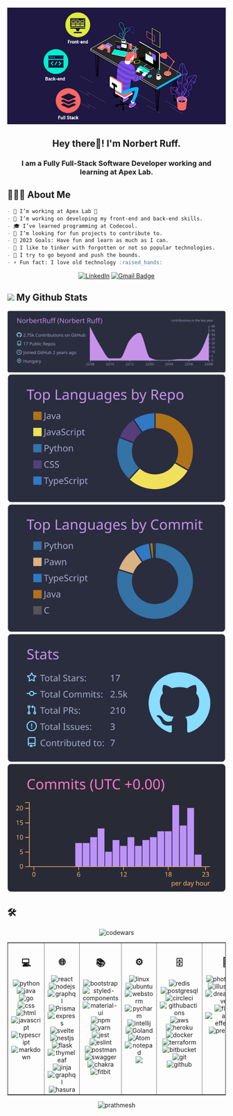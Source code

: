 <div align="center">

![](https://raw.githubusercontent.com/NorbertRuff/NorbertRuff/master/static/fullstack.gif)

<h2> Hey there👋! I'm Norbert Ruff. </h2>
<h3> I am a Fully Full-Stack Software Developer working and learning at Apex Lab. </h3>

</div>

## 👨🏻‍💻 About Me

```markdown
- 💼 I’m working at Apex Lab 🚀
- 🔭 I’m working on developing my front-end and back-end skills.
- 🎓 I’ve learned programming at Codecool.
- 👯 I’m looking for fun projects to contribute to. 
- 🥅 2023 Goals: Have fun and learn as much as I can.
- 💬 I like to tinker with forgotten or not so popular technologies.
- 🧗 I try to go beyond and push the bounds.
- ⚡ Fun fact: I love old technology :raised_hands:
```

<div align="center">

[![LinkedIn](https://img.shields.io/badge/-linkedin-blue?style=for-the-badge&logo=linkedin&logoColor=white&link=https://www.linkedin.com/in/ruff-norbert-6b167b204//)](https://www.linkedin.com/in/ruff-norbert-6b167b204/)
[![Gmail Badge](https://img.shields.io/badge/-Mail-c14438?style=for-the-badge&logo=Gmail&logoColor=white&link=mailto:ruffnorbert88@gmail.com)](mailto:ruffnorbert88@gmail.com)

</div>
    <h2><img src="https://media.giphy.com/media/cj87CxfRtrUifF3Ryk/giphy.gif" height="25"> My Github Stats</h2>
<div align="center">

[![](https://raw.githubusercontent.com/NorbertRuff/NorbertRuff/master/profile-summary-card-output/material_palenight/0-profile-details.svg)](https://github.com/vn7n24fzkq/github-profile-summary-cards)
[![](https://raw.githubusercontent.com/NorbertRuff/NorbertRuff/master/profile-summary-card-output/material_palenight/1-repos-per-language.svg)](https://github.com/vn7n24fzkq/github-profile-summary-cards)
[![](https://raw.githubusercontent.com/NorbertRuff/NorbertRuff/master/profile-summary-card-output/material_palenight/2-most-commit-language.svg)](https://github.com/vn7n24fzkq/github-profile-summary-cards)
[![](https://raw.githubusercontent.com/NorbertRuff/NorbertRuff/master/profile-summary-card-output/material_palenight/3-stats.svg)](https://github.com/vn7n24fzkq/github-profile-summary-cards)
[![](https://raw.githubusercontent.com/NorbertRuff/NorbertRuff/master/profile-summary-card-output/dracula/4-productive-time.svg)](https://github.com/vn7n24fzkq/github-profile-summary-cards)

</div>

## 🛠️

<div align="center">
    <img src="https://www.codewars.com/users/NorbertRuff/badges/large" alt="codewars"/>
</div>

<table style="border-collapse: collapse; width: 100%;" border="1">
    <tr>
        <td valign="top">
            <h2 align="center"> 💻 </h2>
            <div align="center">
                <img src="https://img.shields.io/badge/Python-3776AB?style=for-the-badge&logo=python&logoColor=white" height="25" alt="python">
                <img src="https://img.shields.io/badge/java-%23ED8B00.svg?style=for-the-badge&logo=openjdk&logoColor=white" height="25" alt="java">
                <img src="https://img.shields.io/badge/Go-00ADD8?style=for-the-badge&logo=go&logoColor=white" height="25" alt="go">
                <img src="https://img.shields.io/badge/css3-%231572B6.svg?style=for-the-badge&logo=css3&logoColor=white" height="25" alt="css">
                <img src="https://img.shields.io/badge/HTML5-%23E34F26.svg?style=for-the-badge&logo=html5&logoColor=white" height="25" alt="html">
                <img src="https://img.shields.io/badge/JavaScript-%23F7DF1E.svg?style=for-the-badge&logo=javascript&logoColor=black" height="25" alt="javascript">
                <img src="https://img.shields.io/badge/TypeScript-%23007ACC.svg?style=for-the-badge&logo=typescript&logoColor=white" height="25" alt="typescript">
                <img src="https://img.shields.io/badge/Markdown-000000?style=for-the-badge&logo=markdown&logoColor=white" height="25" alt="markdown">
            </div>
        </td>
        <td valign="top">
            <h2 align="center"> 🌐 </h2>
            <div align="center">
                <img src="https://img.shields.io/badge/React-20232A?style=for-the-badge&logo=react&logoColor=61DAFB" height="25" alt="react">
                <img src="https://img.shields.io/badge/node.js-6DA55F?style=for-the-badge&logo=node.js&logoColor=white" height="25" alt="nodejs">
                <img src="https://img.shields.io/badge/GraphQL-E10098?style=for-the-badge&logo=graphql&logoColor=white" height="25" alt="graphql">
                <img src="https://img.shields.io/badge/Prisma-3982CE?style=for-the-badge&logo=Prisma&logoColor=white" height="25" alt="Prisma">
                <img src="https://img.shields.io/badge/express.js-%23404d59.svg?style=for-the-badge&logo=express&logoColor=%2361DAFB" height="25" alt="express">
                <img src="https://img.shields.io/badge/svelte-%23f1413d.svg?style=for-the-badge&logo=svelte&logoColor=white" height="25" alt="svelte">
                <img src="https://img.shields.io/badge/nestjs-%23E0234E?style=for-the-badge&logo=nestjs&logoColor=white" height="25" alt="nestjs">
                <img src="https://img.shields.io/badge/flask-%23000.svg?style=for-the-badge&logo=flask&logoColor=white" height="25" alt="flask">
                <img src="https://img.shields.io/badge/Thymeleaf-%23005C0F?style=for-the-badge&logo=Thymeleaf&logoColor=white" height="25" alt="thymeleaf">
                <img src="https://img.shields.io/badge/jinja-white.svg?style=for-the-badge&logo=jinja&logoColor=black" height="25" alt="jinja">
                <img src="https://img.shields.io/badge/-ApolloGraphQL-311C87?style=for-the-badge&logo=apollo-graphql" height="25" alt="graphql">
                <img src="https://img.shields.io/badge/-Hasura-311C87?style=for-the-badge&logo=hasura" height="25" alt="hasura">
            </div>
        </td>
        <td valign="top">
            <h2 align="center"> 📚 </h2>
            <div align="center">
                <img src="https://img.shields.io/badge/Bootstrap-563D7C?style=for-the-badge&logo=bootstrap&logoColor=white" height="25" alt="bootstrap">
                <img src="https://img.shields.io/badge/styled--components-DB7093?style=for-the-badge&logo=styled-components&logoColor=white" height="25" alt="styled-components">
                <img src="https://img.shields.io/badge/MUI-%230081CB.svg?style=for-the-badge&logo=mui&logoColor=white" height="25" alt="material-ui">
                <img src="https://img.shields.io/badge/NPM-%23CB3837.svg?style=for-the-badge&logo=npm&logoColor=white" height="25" alt="npm">
                <img src="https://img.shields.io/badge/yarn-%232C8EBB.svg?style=for-the-badge&logo=yarn&logoColor=white" height="25" alt="yarn">
                <img src="https://img.shields.io/badge/-jest-%23C21325?style=for-the-badge&logo=jest&logoColor=white" height="25" alt="jest">
                <img src="https://img.shields.io/badge/ESLint-4B3263?style=for-the-badge&logo=eslint&logoColor=white" height="25" alt="eslint">
                <img src="https://img.shields.io/badge/Postman-FF6C37?style=for-the-badge&logo=postman&logoColor=white" height="25" alt="postman">
                <img src="https://img.shields.io/badge/-Swagger-%23Clojure?style=for-the-badge&logo=swagger&logoColor=white" height="25" alt="swagger">
                <img src="https://img.shields.io/badge/chakra-%234ED1C5.svg?style=for-the-badge&logo=chakraui&logoColor=white" height="25" alt="chakra">
                <img src="https://img.shields.io/badge/fitbit-00B0B9?style=for-the-badge&logo=fitbit&logoColor=white" height="25" alt="fitbit">
            </div>
        </td>
        <td valign="top">
            <h2 align="center"> ⚙ </h2>
            <div align="center">
                <img src="https://img.shields.io/badge/Linux-FCC624?style=for-the-badge&logo=linux&logoColor=black" height="25" alt="linux">
                <img src="https://img.shields.io/badge/Ubuntu-E95420?style=for-the-badge&logo=ubuntu&logoColor=white" height="25" alt="ubuntu">
                <img src="https://img.shields.io/badge/webstorm-3982CE?style=for-the-badge&logo=webstorm&logoColor=white&color=3982CE" height="25" alt="webstorm">
                <img src="https://img.shields.io/badge/pycharm-3982CE?style=for-the-badge&logo=pycharm&logoColor=black&color=3982CE&labelColor=white" height="25" alt="pycharm">
                <img src="https://img.shields.io/badge/IntelliJIDEA-3982CE.svg?style=for-the-badge&logo=intellij-idea&logoColor=white" height="25" alt="intellij">
                <img src="https://img.shields.io/badge/GoLand-3982CE?&style=for-the-badge&logo=goland&logoColor=white" height="25" alt="Goland">
                <img src="https://img.shields.io/badge/Atom-%2366595C.svg?style=for-the-badge&logo=atom&logoColor=white" height="25" alt="Atom">
                <img src="https://img.shields.io/badge/Notepad++-90E59A.svg?style=for-the-badge&logo=notepad%2b%2b&logoColor=black" height="25" alt="notepad">
                <img src="https://img.shields.io/badge/Visual%20Studio%20Code-0078d7?style=for-the-badge&logo=visual-studio-code&logoColor=white" height="25">
            </div>
        </td>
        <td valign="top">
            <h2 align="center"> 🗄️ </h2>
            <div align="center">
                <img src="https://img.shields.io/badge/redis-%23DD0031.svg?style=for-the-badge&logo=redis&logoColor=white" height="25" alt="redis">
                <img src="https://img.shields.io/badge/postgres-%23316192.svg?style=for-the-badge&logo=postgresql&logoColor=white" height="25" alt="postgresql">
                <img src="https://img.shields.io/badge/circle%20ci-%23161616.svg?style=for-the-badge&logo=circleci&logoColor=white" height="25" alt="circleci">
                <img src="https://img.shields.io/badge/github%20actions-%232671E5.svg?style=for-the-badge&logo=githubactions&logoColor=white" height="25" alt="githubactions">
                <img src="https://img.shields.io/badge/AWS-%23FF9900.svg?style=for-the-badge&logo=amazon-aws&logoColor=white" height="25" alt="aws">
                <img src="https://img.shields.io/badge/heroku-%23430098.svg?style=for-the-badge&logo=heroku&logoColor=white" height="25" alt="heroku">
                <img src="https://img.shields.io/badge/docker-%230db7ed.svg?style=for-the-badge&logo=docker&logoColor=white" height="25" alt="docker">
                <img src="https://img.shields.io/badge/terraform-%235835CC.svg?style=for-the-badge&logo=terraform&logoColor=white" height="25" alt="terraform">
                <img src="https://img.shields.io/badge/bitbucket-%230047B3.svg?style=for-the-badge&logo=bitbucket&logoColor=white" height="25" alt="bitbucket">
                <img src="https://img.shields.io/badge/git-%23F05033.svg?style=for-the-badge&logo=git&logoColor=white" height="25" alt="git">
                <img src="https://img.shields.io/badge/github-%23121011.svg?style=for-the-badge&logo=github&logoColor=white" height="25" alt="github">
            </div>
        </td>
        <td valign="top">
            <h2 align="center"> 🎨 </h2>
            <div align="center">
                <img src="https://aleen42.github.io/badges/src/photoshop.svg" height="25" alt="photoshop">
                <img src="https://aleen42.github.io/badges/src/illustrator.svg" height="25" alt="illustrator">
                <img src="https://aleen42.github.io/badges/src/dreamweaver.svg" height="25" alt="dreamweaver">
                <img src="https://aleen42.github.io/badges/src/flash.svg" height="25" alt="flash">
                <img src="https://aleen42.github.io/badges/src/after_effects.svg" height="25" alt="after effects">
                <img src="https://aleen42.github.io/badges/src/premiere.svg" height="25" alt="premiere">
            </div>
        </td>
    </tr>
</table>

<div align="center">
    <p align="center"><img src="https://komarev.com/ghpvc/?username=NorbertRuff&label=visitors&color=0e75b6&style=for-the-badge" alt="prathmesh"/></p>
</div>
